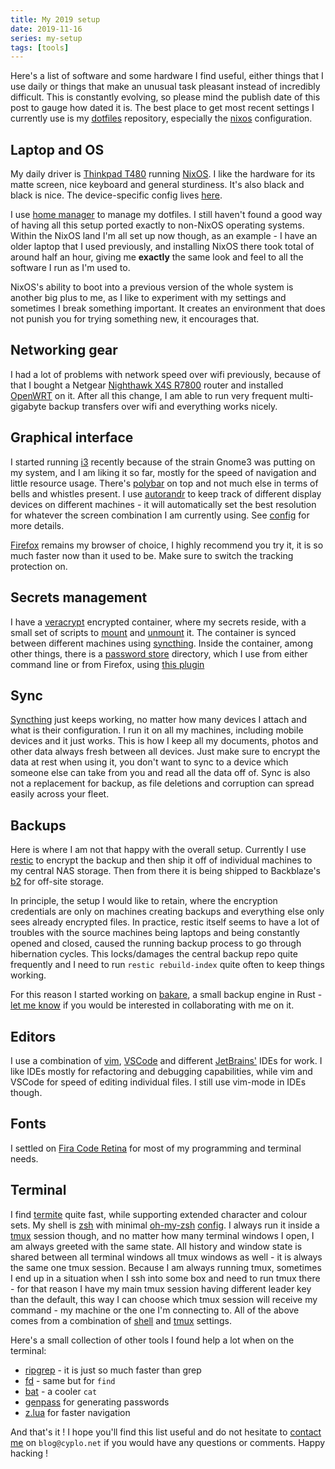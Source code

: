 ```yaml
---
title: My 2019 setup
date: 2019-11-16
series: my-setup
tags: [tools]
---
```


Here's a list of software and some hardware I find useful, either things that I use daily or things that make an unusual task pleasant instead of incredibly difficult.
This is constantly evolving, so please mind the publish date of this post to gauge how dated it is. The best place to get most recent settings I currently use is my [dotfiles](https://github.com/cyplo/dotfiles) repository, especially the [nixos](https://github.com/cyplo/dotfiles/tree/master/nixos) configuration.

## Laptop and OS

My daily driver is [Thinkpad T480](https://www.thinkwiki.org/wiki/Category:T480#Lenovo_ThinkPad_T480) running [NixOS](https://nixos.org/). I like the hardware for its matte screen, nice keyboard and general sturdiness. It's also black and black is nice.
The device-specific config lives [here](https://github.com/cyplo/dotfiles/blob/master/nixos/boxes/foureighty.nix).

I use [home manager](https://github.com/rycee/home-manager) to manage my dotfiles.
I still haven't found a good way of having all this setup ported exactly to non-NixOS operating systems.
Within the NixOS land I'm all set up now though, as an example -
I have an older laptop that I used previously, and installing NixOS there took total of around half an hour, giving me **exactly** the same look and feel to all the software I run as I'm used to.

NixOS's ability to boot into a previous version of the whole system is another big plus to me, as I like to experiment with my settings and sometimes I break something important. It creates an environment that does not punish you for trying something new, it encourages that.

## Networking gear

I had a lot of problems with network speed over wifi previously, because of that I bought a Netgear [Nighthawk X4S R7800](https://www.netgear.co.uk/home/products/networking/wifi-routers/R7800.aspx) router and installed [OpenWRT](https://openwrt.org/) on it. After all this change, I am able to run very frequent multi-gigabyte backup transfers over wifi and everything works nicely.

## Graphical interface

I started running [i3](https://i3wm.org/) recently because of the strain Gnome3 was putting on my system, and I am liking it so far, mostly for the speed of navigation and little resource usage. There's [polybar](https://github.com/polybar/polybar) on top and not much else in terms of bells and whistles present.
I use [autorandr](https://github.com/phillipberndt/autorandr) to keep track of different display devices on different machines - it will automatically set the best resolution for whatever the screen combination I am currently using. See [config](https://github.com/cyplo/dotfiles/blob/master/nixos/user-xsession.nix) for more details.

[Firefox](https://www.mozilla.org/en-GB/firefox/new/) remains my browser of choice, I highly recommend you try it, it is so much faster now than it used to be. Make sure to switch the tracking protection on.

## Secrets management

I have a [veracrypt](https://www.veracrypt.fr/en/Home.html) encrypted container, where my secrets reside, with a small set of scripts to [mount](https://github.com/cyplo/dotfiles/blob/master/tools/mount-vault) and [unmount](https://github.com/cyplo/dotfiles/blob/master/tools/umount-vault) it. The container is synced between different machines using [syncthing](https://syncthing.net/).
Inside the container, among other things, there is a [password store](https://www.passwordstore.org/) directory, which I use from either command line or from Firefox, using [this plugin](https://github.com/passff/passff)

## Sync

[Syncthing](https://syncthing.net/) just keeps working, no matter how many devices I attach and what is their configuration. I run it on all my machines, including mobile devices and it just works. This is how I keep all my documents, photos and other data always fresh between all devices. Just make sure to encrypt the data at rest when using it, you don't want to sync to a device which someone else can take from you and read all the data off of.
Sync is also not a replacement for backup, as file deletions and corruption can spread easily across your fleet.

## Backups

Here is where I am not that happy with the overall setup.
Currently I use [restic](https://restic.net/) to encrypt the backup and then ship it off of individual machines to my central NAS storage. Then from there it is being shipped to Backblaze's [b2](https://www.backblaze.com/b2/cloud-storage.html) for off-site storage.

In principle, the setup I would like to retain, where the encryption credentials are only on machines creating backups and everything else only sees already encrypted files. In practice, restic itself seems to have a lot of troubles with the source machines being laptops and being constantly opened and closed, caused the running backup process to go through hibernation cycles. This locks/damages the central backup repo quite frequently and I need to run `restic rebuild-index` quite often to keep things working.

For this reason I started working on [bakare](https://github.com/cyplo/bakare), a small backup engine in Rust - [let me know](mailto:bakare@cyplo.net) if you would be interested in collaborating with me on it.

## Editors

I use a combination of [vim](https://www.vim.org/), [VSCode](https://code.visualstudio.com/) and different [JetBrains'](https://www.jetbrains.com/) IDEs for work. I like IDEs mostly for refactoring and debugging capabilities, while vim and VSCode for speed of editing individual files. I still use vim-mode in IDEs though.

## Fonts

I settled on [Fira Code Retina](https://github.com/tonsky/FiraCode) for most of my programming and terminal needs.

## Terminal

I find [termite](https://github.com/thestinger/termite) quite fast, while supporting extended character and colour sets.
My shell is [zsh](https://www.zsh.org/) with minimal [oh-my-zsh](https://github.com/robbyrussell/oh-my-zsh) [config](https://github.com/cyplo/dotfiles/blob/master/nixos/programs/zsh.nix). I always run it inside a [tmux](https://github.com/tmux/tmux/wiki) session though, and no matter how many terminal windows I open, I am always greeted with the same state. All history and window state is shared between all terminal windows all tmux windows as well - it is always the same one tmux session. Because I am always running tmux, sometimes I end up in a situation when I ssh into some box and need to run tmux there - for that reason I have my main tmux session having different leader key than the default, this way I can choose which tmux session will receive my command - my machine or the one I'm connecting to. All of the above comes from a combination of [shell](https://github.com/cyplo/dotfiles/blob/master/nixos/programs/zsh.nix) and [tmux](https://github.com/cyplo/dotfiles/blob/master/nixos/programs/tmux.nix) settings.

Here's a small collection of other tools I found help a lot when on the terminal:

- [ripgrep](https://github.com/BurntSushi/ripgrep) - it is just so much faster than grep
- [fd](https://github.com/sharkdp/fd) - same but for `find`
- [bat](https://github.com/sharkdp/bat) - a cooler `cat`
- [genpass](https://crates.io/crates/genpass) for generating passwords
- [z.lua](https://github.com/skywind3000/z.lua) for faster navigation

And that's it !
I hope you'll find this list useful and do not hesitate to [contact me](mailto:blog@cyplo.net) on `blog@cyplo.net` if you would have any questions or comments. Happy hacking !

